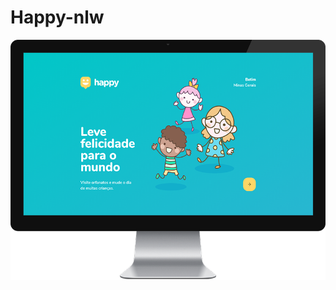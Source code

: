 # Happy-nlw

![Happy desktop](https://raw.githubusercontent.com/thales91/Happy-nlw/main/desktopHappygit.png)
